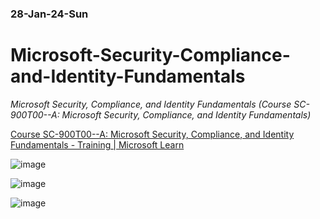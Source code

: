### 28-Jan-24-Sun

# Microsoft-Security-Compliance-and-Identity-Fundamentals

*Microsoft Security, Compliance, and Identity Fundamentals (Course SC-900T00--A: Microsoft Security, Compliance, and Identity Fundamentals)*

[Course SC-900T00--A: Microsoft Security, Compliance, and Identity Fundamentals - Training | Microsoft Learn](https://learn.microsoft.com/en-us/training/courses/sc-900t00)

![image](https://github.com/r1skkam/Microsoft-Security-Compliance-and-Identity-Fundamentals/assets/58542375/1e2f0619-0a5f-4424-968e-eaed45b57ad5)

![image](https://github.com/r1skkam/Microsoft-Security-Compliance-and-Identity-Fundamentals/assets/58542375/beb9ba8e-bee1-47c2-80b6-4ef903b220dc)

![image](https://github.com/r1skkam/Microsoft-Security-Compliance-and-Identity-Fundamentals/assets/58542375/903287dc-be4e-4bac-a869-cc25104d976b)

